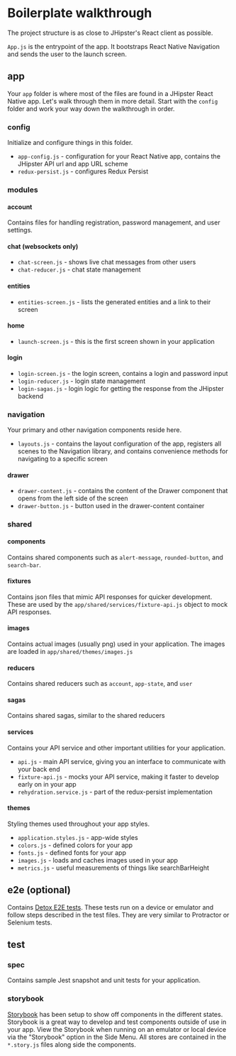 # Boilerplate walkthrough

The project structure is as close to JHipster's React client as possible.

`App.js` is the entrypoint of the app. It bootstraps React Native Navigation and sends the user to the launch screen.

## app

Your `app` folder is where most of the files are found in a JHipster React Native app.
Let's walk through them in more detail. Start with the `config` folder and work your way down the walkthrough in order.

### config

Initialize and configure things in this folder.

-   `app-config.js` - configuration for your React Native app, contains the JHipster API url and app URL scheme
-   `redux-persist.js` - configures Redux Persist

### modules

#### account

Contains files for handling registration, password management, and user settings.

#### chat (websockets only)

-   `chat-screen.js` - shows live chat messages from other users
-   `chat-reducer.js` - chat state management

#### entities

-   `entities-screen.js` - lists the generated entities and a link to their screen

#### home

-   `launch-screen.js` - this is the first screen shown in your application

#### login

-   `login-screen.js` - the login screen, contains a login and password input
-   `login-reducer.js` - login state management
-   `login-sagas.js` - login logic for getting the response from the JHipster backend

### navigation

Your primary and other navigation components reside here.

-   `layouts.js` - contains the layout configuration of the app, registers all scenes to the Navigation library, and contains convenience methods for navigating to a specific screen

#### drawer

-   `drawer-content.js` - contains the content of the Drawer component that opens from the left side of the screen
-   `drawer-button.js` - button used in the drawer-content container

### shared

#### components

Contains shared components such as `alert-message`, `rounded-button`, and `search-bar`.

#### fixtures

Contains json files that mimic API responses for quicker development. These are used by the `app/shared/services/fixture-api.js` object to mock API responses.

#### images

Contains actual images (usually png) used in your application. The images are loaded in `app/shared/themes/images.js`

#### reducers

Contains shared reducers such as `account`, `app-state`, and `user`

#### sagas

Contains shared sagas, similar to the shared reducers

#### services

Contains your API service and other important utilities for your application.

-   `api.js` - main API service, giving you an interface to communicate with your back end
-   `fixture-api.js` - mocks your API service, making it faster to develop early on in your app
-   `rehydration.service.js` - part of the redux-persist implementation

#### themes

Styling themes used throughout your app styles.

-   `application.styles.js` - app-wide styles
-   `colors.js` - defined colors for your app
-   `fonts.js` - defined fonts for your app
-   `images.js` - loads and caches images used in your app
-   `metrics.js` - useful measurements of things like searchBarHeight

## e2e (optional)

Contains [Detox E2E tests](https://github.com/wix/Detox). These tests run on a device or emulator and follow steps described in the test files. They are very similar to Protractor or Selenium tests.

## test

### spec

Contains sample Jest snapshot and unit tests for your application.

### storybook

[Storybook](https://storybook.js.org/) has been setup to show off components in the different states. Storybook is a great way to develop and test components outside of use in your app. View the Storybook when running on an emulator or local device via the "Storybook" option in the Side Menu. All stores are contained in the `*.story.js` files along side the components.
